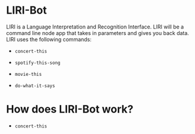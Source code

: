 # LIRI-Bot
LIRI is a Language Interpretation and Recognition Interface. LIRI will be a command line node app that takes in parameters and gives you back data.
LIRI uses the following commands:
* `concert-this`

* `spotify-this-song`

* `movie-this`

* `do-what-it-says`

# How does LIRI-Bot work?
  * `concert-this`

